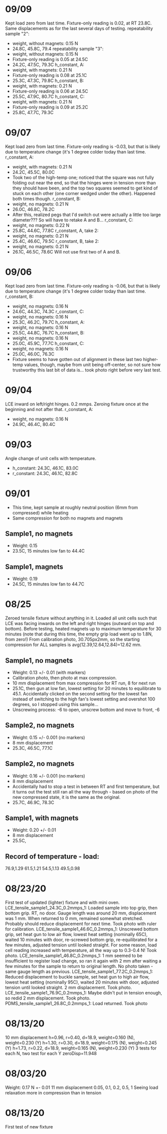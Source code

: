 # 09/09
Kept load zero from last time. Fixture-only reading is 0.02, at RT 23.8C. Same displacements as for the last several days of testing.
repeatability sample "2":
- weight, without magnets: 0.15 N
- 24.8C, 45.8C, 79.4
repeatability sample "3":
- weight, without magnets: 0.15 N
- Fixture-only reading is 0.05 at 24.5C
- 24.2C, 47.5C, 79.3C
h_constant, A:
- weight, with magnets: 0.21 N
- Fixture-only reading is 0.08 at 25.1C
- 25.3C, 47.3C, 79.8C
h_constant, B:
- weight, with magnets: 0.21 N
- Fixture-only reading is 0.06 at 24.5C
- 25.5C, 47.9C, 80.7C
h_constant, C: 
- weight, with magnets: 0.21 N
- Fixture-only reading is 0.09 at 25.2C
- 25.8C, 47.7C, 79.3C

# 09/07
Kept load zero from last time. Fixture-only reading is -0.03, but that is likely due to temperature change (it's 1 degree colder today than last time.
r_constant, A:
- weight, with magnets: 0.21 N
- 24.2C, 45.5C, 80.0C
- Took two of the high-temp one; noticed that the square was not fully folding out near the end, so that the hinges were in tension more than they should have been, and the top two squares seemed to get kind of stuck on each other (one corner wedged under the other). Happened both times though.
r_constant, B:
- weight, no magnets: 0.21 N
- 26.0C, 46.8C, 78.2C
- After this, realized pegs that I'd switch out were actually a little too large diameter??? So will have to retake A and B...
r_constant, C:
- weight, no magnets: 0.22 N
- 25.8C, 44.6C, 77.8C
r_constant, A, take 2:
- weight, no magnets: 0.21 N
- 25.4C, 46.6C, 79.5C
r_constant, B, take 2:
- weight, no magnets: 0.21 N
- 26.1C, 46.5C, 78.6C
Will not use first two of A and B.

# 09/06
Kept load zero from last time. Fixture-only reading is -0.06, but that is likely due to temperature change (it's 1 degree colder today than last time.
r_constant, B:
- weight, no magnets: 0.16 N
- 24.6C, 44.3C, 74.3C
r_constant, C:
- weight, no magnets: 0.16 N
- 25.3C, 46.2C, 79.7C
h_constant, A:
- weight, no magnets: 0.16 N
- 25.5C, 44.8C, 76.7C
h_constant, B:
- weight, no magnets: 0.16 N
- 25.0C, 45.9C, 77.7C
h_constant, C:
- weight, no magnets: 0.16 N
- 25.0C, 46.0C, 76.3C
- Fixture seems to have gotten out of alignment in these last two higher-temp values, though, maybe from unit being off-center, so not sure how trustworthy this last bit of data is... took photo right before very last test.

# 09/04
LCE inward on left/right hinges. 0.2 mmps. Zeroing fixture once at the beginning and not after that.
r_constant, A:
- weight, no magnets: 0.16 N
- 24.9C, 46.4C, 80.4C

# 09/03
Angle change of unit cells with temperature.
- h_constant: 24.3C, 46.1C, 83.0C
- r_constant: 24.3C, 46.1C, 82.8C

# 09/01
- This time, kept sample at roughly neutral position (6mm from compressed) while heating
- Same compression for both no magnets and magnets
## Sample1, no magnets
- Weight: 0.15 
- 23.5C, 15 minutes low fan to 44.4C
## Sample1, magnets
- Weight: 0.19
- 24.5C, 15 minutes low fan to 44.7C

# 08/25
Zeroed tensile fixture without anything in it. Loaded all unit cells such that LCE was facing inwards on the left and right hinges (outward on top and bottom). Before testing, heated magnets up to maximum temperature for 30 minutes (note that during this time, the empty grip load went up to 1.8N, from zero!)
From calibration photo, 30.705px2mm, so the starting compression for ALL samples is avg(12.39,12.64,12.84)=12.62 mm.
## Sample1, no magnets
- Weight: 0.13 +/- 0.01 (with markers)
- Calibration photo, then photo at max compression.
- 10 mm displacement from max compression for RT run, 8 for next run
- 25.1C, then gun at low fan, lowest setting for 20 minutes to equilibrate to 45.1. Accidentally clicked on the second setting for the lowest fan instead of switching to the high fan's lowest setting and overshot 100 degrees, so I stopped using this sample...
- Unscrewing process: -6 to open, unscrew bottom and move to front, -6 
## Sample2, no magnets
- Weight: 0.15 +/- 0.001 (no markers)
- 8 mm displacement
- 25.3C, 46.5C, 77.1C
## Sample2, no magnets
- Weight: 0.16 +/- 0.001 (no markers)
- 8 mm displacement
- Accidentally had to stop a test in between RT and first temperature, but it turns out the test still ran all the way through - based on photo of the new compressed state, it is the same as the original.
- 25.7C, 46.9C, 78.3C
## Sample1, with magnets
- Weight: 0.20 +/- 0.01
- 8 mm displacement
- 25.5C, 
## Record of temperature - load:
76.9,1.29
61.5,1.21
54.5,1.13
49.5,0.98


# 08/23/20
First test of updated (lighter) fixture and with mini oven.
LCE_tensile_sample1_24.3C_0.2mmps_1: Loaded sample into top grip, then bottom grip. RT, no door. Gauge length was around 20 mm, displacement was 1 mm. When returned to 0 mm, remained somewhat stretched. Probably should reduce displacement for next time. Took photo with ruler for calibration.
LCE_tensile_sample1_46.6C_0.2mmps_1: Unscrewed bottom grip, set heat gun to low air flow, lowest heat setting (nominally 65C), waited 10 minutes with door, re-screwed bottom grip, re-equilibrated for a few minutes, adjusted tension until looked straight. For some reason, load cell reading increased with temperature, all the way up to 0.3-0.4 N! Took photo. 
LCE_tensile_sample1_46.8C_0.2mmps_1: 1 mm seemed to be insufficient to register load change, so ran it again with 2 mm after waiting a few minutes for the sample to return to original length. No photo taken - same gauge length as previous.
LCE_tensile_sample1_77.2C_0.2mmps_1: Reduced displacement to buckle sample, set heat gun to high air flow, lowest heat setting (nominally 95C), waited 20 minutes with door, adjusted tension until looked straight. 2 mm displacement. Took photo.
LCE_tensile_sample1_76.9C_0.2mmps_1: Maybe didn't put in tension enough, so redid 2 mm displacement. Took photo.
PDMS_tensile_sample1_26.8C_0.2mmps_1: Load returned. Took photo

# 08/13/20
10 mm displacement
h=0.96, r=0.40, d=18.9, weight=0.160 (N), weight=0.230 (Y) 
h=1.30, r=0.30, d=18.9, weight=0.175 (N), weight=0.245 (Y)
h=1.73, r=0.22, d=18.9, weight=0.165 (N), weight=0.230 (Y)
3 tests for each N, two test for each Y
zeroDisp=11.948

# 08/03/20
Weight: 0.17 N +- 0.01
11 mm displacement
0.05, 0.1, 0.2, 0.5, 1
Seeing load relaxation more in compression than in tension

# 08/13/20
First test of new fixture